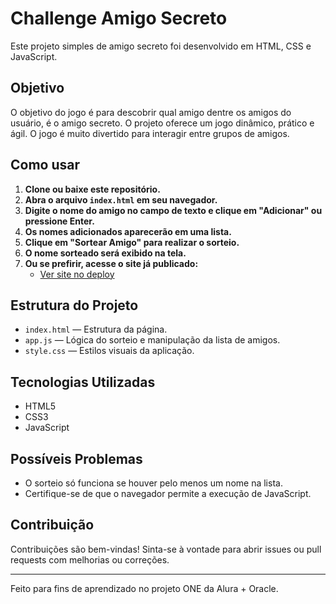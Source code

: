 # Challenge Amigo Secreto

Este projeto simples de amigo secreto foi desenvolvido em HTML, CSS e JavaScript.

## Objetivo

O objetivo do jogo é para descobrir qual amigo dentre os amigos do usuário, é o amigo secreto.
O projeto oferece um jogo dinâmico, prático e ágil.
O jogo é muito divertido para interagir entre grupos de amigos.

## Como usar

1. **Clone ou baixe este repositório.**
2. **Abra o arquivo `index.html` em seu navegador.**
3. **Digite o nome do amigo no campo de texto e clique em "Adicionar" ou pressione Enter.**
4. **Os nomes adicionados aparecerão em uma lista.**
5. **Clique em "Sortear Amigo" para realizar o sorteio.**
6. **O nome sorteado será exibido na tela.**
7. **Ou se prefirir, acesse o site já publicado:**
   - [Ver site no deploy](https://SEU-LINK-DE-DEPLOY-AQUI)

## Estrutura do Projeto

- `index.html` — Estrutura da página.
- `app.js` — Lógica do sorteio e manipulação da lista de amigos.
- `style.css` — Estilos visuais da aplicação.

## Tecnologias Utilizadas

- HTML5
- CSS3
- JavaScript

## Possíveis Problemas

- O sorteio só funciona se houver pelo menos um nome na lista.
- Certifique-se de que o navegador permite a execução de JavaScript.

## Contribuição

Contribuições são bem-vindas! Sinta-se à vontade para abrir issues ou pull requests com melhorias ou correções.

---

Feito para fins de aprendizado no projeto ONE da Alura + Oracle.